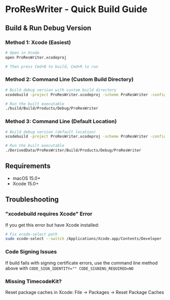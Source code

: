 # ProResWriter - Quick Build Guide

## Build & Run Debug Version

### Method 1: Xcode (Easiest)
```bash
# Open in Xcode
open ProResWriter.xcodeproj

# Then press Cmd+B to build, Cmd+R to run
```

### Method 2: Command Line (Custom Build Directory)
```bash
# Build debug version with custom build directory
xcodebuild -project ProResWriter.xcodeproj -scheme ProResWriter -configuration Debug build -derivedDataPath ./build

# Run the built executable
./build/Build/Products/Debug/ProResWriter
```

### Method 3: Command Line (Default Location)
```bash
# Build debug version (default location)
xcodebuild -project ProResWriter.xcodeproj -scheme ProResWriter -configuration Debug build

# Run the built executable
./DerivedData/ProResWriter/Build/Products/Debug/ProResWriter
```

## Requirements
- macOS 15.0+
- Xcode 15.0+

## Troubleshooting

### "xcodebuild requires Xcode" Error
If you get this error but have Xcode installed:
```bash
# Fix xcode-select path
sudo xcode-select --switch /Applications/Xcode.app/Contents/Developer
```

### Code Signing Issues
If build fails with signing certificate errors, use the command line method above with `CODE_SIGN_IDENTITY="" CODE_SIGNING_REQUIRED=NO`

### Missing TimecodeKit?
Reset package caches in Xcode: File → Packages → Reset Package Caches 